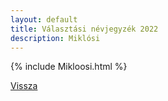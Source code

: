 ```yaml
---
layout: default
title: Választási névjegyzék 2022
description: Miklósi
---
```


{% include Mikloosi.html %}

[Vissza](./)